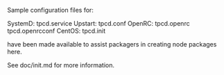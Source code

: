 Sample configuration files for:

SystemD: tpcd.service
Upstart: tpcd.conf
OpenRC:  tpcd.openrc
         tpcd.openrcconf
CentOS:  tpcd.init

have been made available to assist packagers in creating node packages here.

See doc/init.md for more information.
